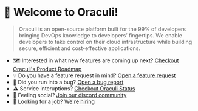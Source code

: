 # 👋 Welcome to Oraculi!

> Oraculi is an open-source platform built for the 99% of developers bringing DevOps knowledge to developers’ fingertips. We enable developers to take control on their cloud infrastructure while building secure, efficient and cost-effective applications.
> 

* 🗺️ Interested in what new features are coming up next? [Checkout Oraculi's Product Roadmap](https://roadmap.oraculi.io)
* 💡 Do you have a feature request in mind? [Open a feature request](https://roadmap.oraculi.io/feature-requests)
* 🐛 Did you run into a bug? [Open a bug report](https://github.com/mlabouardy/komiser/new?assignees=&labels=bug&template=bug_report.yml)
* ⚠️ Service interuptions? [Checkout Oraculi Status](https://status.oraculi.io)
* 🦩 Feeling social? [Join our discord community](https://discord.oraculi.io)
* 🚀 Looking for a job? [We're hiring](https://oraculi.notion.site/Work-at-Oraculi-269b2aca1c844abc822d8b0f73618a6e)
